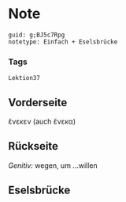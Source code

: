 # Note
```
guid: g;BJ5c7Rpg
notetype: Einfach + Eselsbrücke
```

### Tags
```
Lektion37
```

## Vorderseite
ἕνεκεν (auch ἕνεκα)

## Rückseite
<i>Genitiv:</i> wegen, um ...willen

## Eselsbrücke

